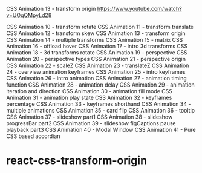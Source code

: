 CSS Animation 13 - transform origin
https://www.youtube.com/watch?v=UOqQMpyLd28


CSS Animation 10 - transform rotate
CSS Animation 11 - transform translate
CSS Animation 12 - transform skew
CSS Animation 13 - transform origin
CSS Animation 14 - multiple transforms
CSS Animation 15 - matrix
CSS Animation 16 - offload hover
CSS Animation 17 - intro 3d transforms
CSS Animation 18 - 3d transforms rotate
CSS Animation 19 - perspective
CSS Animation 20 - perspective types
CSS Animation 21 - perspective origin
CSS Animation 22 - scaleZ
CSS Animation 23 - translateZ
CSS Animation 24 - overview animation keyframes
CSS Animation 25 - intro keyframes
CSS Animation 26 - intro animation
CSS Animation 27 - animation timing function
CSS Animation 28 - animation delay
CSS Animation 29 - animation iteration and direction
CSS Animation 30 - animation fill mode
CSS Animation 31 - animation play state
CSS Animation 32 - keyframes percentage
CSS Animation 33 - keyframes shorthand
CSS Animation 34 - multiple animations
CSS Animation 35 - card flip
CSS Animation 36 - tooltip
CSS Animation 37 - slideshow part1
CSS Animation 38 - slideshow progressBar part2
CSS Animation 39 - slideshow figCaptions pause playback part3
CSS Animation 40 - Modal Window
CSS Animation 41 - Pure CSS based accordian

# react-css-transform-origin
